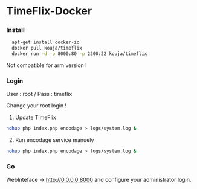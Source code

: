 # TimeFlix-Docker

### Install
```sh
  apt-get install docker-io
  docker pull kouja/timeflix
  docker run -d -p 8000:80 -p 2200:22 kouja/timeflix
```
Not compatible for arm version ! 

### Login

User : root / 
Pass : timeflix 

Change your root login ! 

1. Update TimeFlix

```sh
nohup php index.php encodage > logs/system.log &
```

2. Run encodage service manuely

```sh
nohup php index.php encodage > logs/system.log &
```
### Go 

WebInteface -> http://0.0.0.0:8000 and configure your administrator login. 


